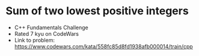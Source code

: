 # Sum of two lowest positive integers

* C++ Fundamentals Challenge
* Rated 7 kyu on CodeWars
* Link to problem: https://www.codewars.com/kata/558fc85d8fd1938afb000014/train/cpp